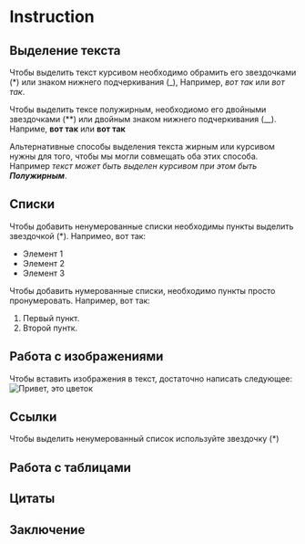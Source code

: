 # Instruction

## Выделение текста

Чтобы выделить текст курсивом необходимо обрамить его звездочками (*) или знаком нижнего подчеркивания (_), Например, *вот так* или _вот так_.

Чтобы выделить тексе полужирным, необходиомо его двойными звездочками (**) или двойным знаком нижнего подчеркивания (__). Наприме, **вот так** или __вот так__

Альтернативные способы выделения текста жирным или курсивом нужны для того, чтобы мы могли совмещать оба этих способа. Например _текст может быть выделен курсивом при этом быть **Полужирным**_.

## Списки

Чтобы добавить ненумерованные списки необходимы пункты выделить звездочкой (*). Напримео, вот так:
* Элемент 1
* Элемент 2
* Элемент 3

Чтобы добавить нумерованные списки, необходимо пункты просто пронумеровать. Например, вот так:

1. Первый пункт.
2. Второй пунтк.

## Работа с изображениями

Чтобы вставить изображения в текст, достаточно написать следующее: ![Привет, это цветок](Foto.jpg)

## Ссылки

Чтобы выделить ненумерованный список используйте звездочку (*)

## Работа с таблицами

## Цитаты

## Заключение

